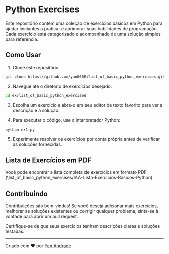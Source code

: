 # Python Exercises

Este repositório contém uma coleção de exercícios básicos em Python para ajudar iniciantes a praticar e aprimorar suas habilidades de programação. Cada exercício está categorizado e acompanhado de uma solução simples para referência.


## Como Usar

1. Clone este repositório:

```bash
git clone https://github.com/yan0606/list_of_basic_python_exercises.git

```

2. Navegue até o diretório de exercícios desejado:

```bash
cd ex/list_of_basic_python_exercises
```

3. Escolha um exercício e abra-o em seu editor de texto favorito para ver a descrição e a solução.

4. Para executar o código, use o interpretador Python:

```bash
python ex1.py
```

5. Experimente resolver os exercícios por conta própria antes de verificar as soluções fornecidas.

## Lista de Exercícios em PDF

Você pode encontrar a lista completa de exercícios em formato PDF. (\list_of_basic_python_exercises/IAA-Lista-Exercicios-Basicos-Python).

## Contribuindo

Contribuições são bem-vindas! Se você deseja adicionar mais exercícios, melhorar as soluções existentes ou corrigir qualquer problema, sinta-se à vontade para abrir um pull request.

Certifique-se de que seus exercícios tenham descrições claras e soluções testadas.

---
Criado com ❤️ por [Yan Andrade](https://github.com/Yan0606)
